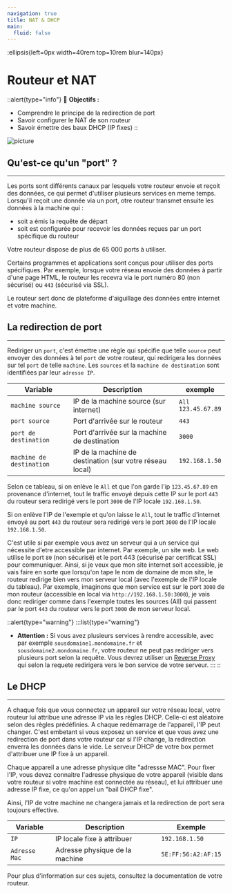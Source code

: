 ```yaml
---
navigation: true
title: NAT & DHCP
main:
  fluid: false
---
```

:ellipsis{left=0px width=40rem top=10rem blur=140px}
# Routeur et NAT
::alert{type="info"}
🎯  __Objectifs :__
- Comprendre le principe de la redirection de port
- Savoir configurer le NAT de son routeur
- Savoir émettre des baux DHCP (IP fixes)
::

![picture](/img/global/nat.svg)

## Qu'est-ce qu'un "port" ?
---
Les ports sont différents canaux par lesquels votre routeur envoie et reçoit des données, ce qui permet d'utiliser plusieurs services en meme temps. Lorsqu'il reçoit une donnée via un port, otre routeur transmet ensuite les données à la machine qui :
- soit a émis la requête de départ
- soit est configurée pour recevoir les données reçues par un port spécifique du routeur

Votre routeur dispose de plus de 65 000 ports à utiliser.

Certains programmes et applications sont conçus pour utiliser des ports spécifiques. Par exemple, lorsque votre réseau envoie des données à partir d'une page HTML, le routeur les recevra via le port numéro 80 (non sécurisé) ou `443` (sécurisé via SSL). 

Le routeur sert donc de plateforme d'aiguillage des données entre internet et votre machine.

## La redirection de port
---
Rediriger un `port`, c'est émettre une règle qui spécifie que telle `source` peut envoyer des données à tel `port` de votre routeur, qui redirigera les données sur tel `port` de telle `machine`. Les `sources` et la `machine de destination` sont identifiées par leur `adresse IP`.

| Variable                 | Description                                              | exemple                 |
|--------------------------|----------------------------------------------------------|-------------------------|
|         `machine source` |                   IP de la machine source (sur internet) | `All`<br>`123.45.67.89` |
|            `port source` |                            Port d'arrivée sur le routeur |                   `443` |
|    `port de destination` |             Port d'arrivée sur la machine de destination |                  `3000` |
| `machine de destination` | IP de la machine de destination (sur votre réseau local) |          `192.168.1.50` |

Selon ce tableau, si on enlève le `All` et que l'on garde l'ip `123.45.67.89` en provenance d'internet, tout le traffic envoyé depuis cette IP sur le port `443` du routeur sera redirigé vers le port `3000` de l'IP locale `192.168.1.50`.

Si on enlève l'IP de l'exemple et qu'on laisse le `All`, tout le traffic d'internet envoyé au port `443` du routeur sera redirigé vers le port `3000` de l'IP locale `192.168.1.50`.

C'est utile si par exemple vous avez un serveur qui a un service qui nécessite d'etre accessible par internet. Par exemple, un site web. Le web utilise le port `80` (non sécurisé) et le port 443 (sécurisé par certificat SSL) pour communiquer. Ainsi, si je veux que mon site internet soit accessible, je vais faire en sorte que lorsqu'on tape le nom de domaine de mon site, le routeur redirige bien vers mon serveur local (avec l'exemple de l'IP locale du tableau). Par exemple, imaginons que mon service est sur le port `3000` de mon routeur (accessible en local via `http://192.168.1.50:3000`), je vais donc rediriger comme dans l'exemple toutes les sources (All) qui passent par le port `443` du routeur vers le port `3000` de mon serveur local.

::alert{type="warning"}
:::list{type="warning"}
- __Attention :__ Si vous avez plusieurs services à rendre accessible, avec par exemple `sousdomaine1.mondomaine.fr` et `sousdomaine2.mondomaine.fr`, votre routeur ne peut pas rediriger vers plusieurs port selon la requête. Vous devrez utiliser un [Reverse Proxy](../../serveex/coeur/swag) qui selon la requete redirigera vers le bon service de votre serveur.
:::
::

## Le DHCP
---
A chaque fois que vous connectez un appareil sur votre réseau local, votre routeur lui attribue une adresse IP via les règles DHCP. Celle-ci est aléatoire selon des règles prédéfinies. A chaque redémarrage de l'appareil, l'IP peut changer. C'est embetant si vous exposez un service et que vous avez une redirection de port dans votre routeur car si l'IP change, la redirection enverra les données dans le vide. Le serveur DHCP de votre box permet d'attribuer une IP fixe à un appareil.

Chaque appareil a une adresse physique dite "adressse MAC". Pour fixer l'IP, vous devez connaitre l'adresse physique de votre appareil (visible dans votre routeur si votre machine est connectée au réseau), et lui attribuer une adresse IP fixe, ce qu'on appel un "bail DHCP fixe".

Ainsi, l'IP de votre machine ne changera jamais et la redirection de port sera toujours effective.

| Variable      | Description                    | Exemple             |
|---------------|--------------------------------|---------------------|
| `IP`          | IP locale fixe à attribuer     | `192.168.1.50`      |
| `Adresse Mac` | Adresse physique de la machine | `5E:FF:56:A2:AF:15` |

Pour plus d'information sur ces sujets, consultez la documentation de votre routeur.